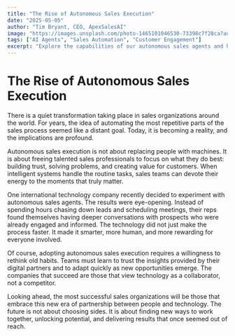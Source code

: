 ```yaml
---
title: "The Rise of Autonomous Sales Execution"
date: "2025-05-05"
author: "Tim Bryant, CEO, ApexSalesAI"
image: "https://images.unsplash.com/photo-1465101046530-73398c7f28ca?auto=format&fit=crop&w=800&q=80"
tags: ["AI Agents", "Sales Automation", "Customer Engagement"]
excerpt: "Explore the capabilities of our autonomous sales agents and how they're revolutionizing the way businesses engage with their customers at scale."
---
```


# The Rise of Autonomous Sales Execution

There is a quiet transformation taking place in sales organizations around the world. For years, the idea of automating the most repetitive parts of the sales process seemed like a distant goal. Today, it is becoming a reality, and the implications are profound.

Autonomous sales execution is not about replacing people with machines. It is about freeing talented sales professionals to focus on what they do best: building trust, solving problems, and creating value for customers. When intelligent systems handle the routine tasks, sales teams can devote their energy to the moments that truly matter.

One international technology company recently decided to experiment with autonomous sales agents. The results were eye-opening. Instead of spending hours chasing down leads and scheduling meetings, their reps found themselves having deeper conversations with prospects who were already engaged and informed. The technology did not just make the process faster. It made it smarter, more human, and more rewarding for everyone involved.

Of course, adopting autonomous sales execution requires a willingness to rethink old habits. Teams must learn to trust the insights provided by their digital partners and to adapt quickly as new opportunities emerge. The companies that succeed are those that view technology as a collaborator, not a competitor.

Looking ahead, the most successful sales organizations will be those that embrace this new era of partnership between people and technology. The future is not about choosing sides. It is about finding new ways to work together, unlocking potential, and delivering results that once seemed out of reach.

